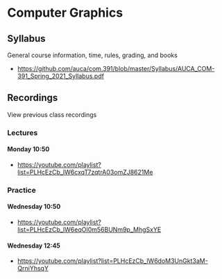 Computer Graphics
=================

## Syllabus

General course information, time, rules, grading, and books

* <https://github.com/auca/com.391/blob/master/Syllabus/AUCA_COM-391_Spring_2021_Syllabus.pdf>

## Recordings

View previous class recordings

### Lectures

#### Monday 10:50

* <https://youtube.com/playlist?list=PLHcEzCb_lW6cxqT7zqtrA03omZJ8621Me>

### Practice

#### Wednesday 10:50

* <https://youtube.com/playlist?list=PLHcEzCb_lW6eqOI0m56BUNm9p_MhgSxYE>

#### Wednesday 12:45

* <https://youtube.com/playlist?list=PLHcEzCb_lW6doM3UnGkt3aM-QrniYhsqY>
